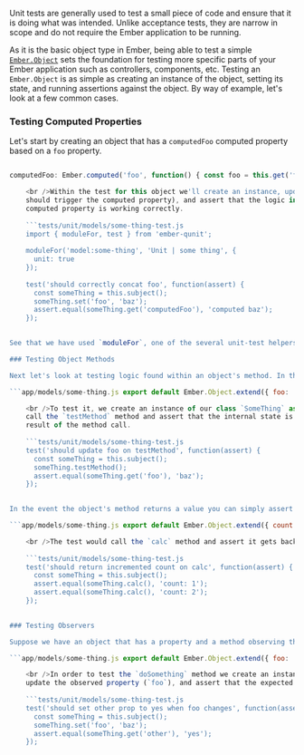 Unit tests are generally used to test a small piece of code and ensure that it is doing what was intended. Unlike acceptance tests, they are narrow in scope and do not require the Ember application to be running.

As it is the basic object type in Ember, being able to test a simple [`Ember.Object`](http://emberjs.com/api/classes/Ember.Object.html) sets the foundation for testing more specific parts of your Ember application such as controllers, components, etc. Testing an `Ember.Object` is as simple as creating an instance of the object, setting its state, and running assertions against the object. By way of example, let's look at a few common cases.

### Testing Computed Properties

Let's start by creating an object that has a `computedFoo` computed property based on a `foo` property.

```app/models/some-thing.js export default Ember.Object.extend({ foo: 'bar',

computedFoo: Ember.computed('foo', function() { const foo = this.get('foo'); return `computed ${foo}`; }) });

    <br />Within the test for this object we'll create an instance, update the `foo` property (which
    should trigger the computed property), and assert that the logic in our
    computed property is working correctly.
    
    ```tests/unit/models/some-thing-test.js
    import { moduleFor, test } from 'ember-qunit';
    
    moduleFor('model:some-thing', 'Unit | some thing', {
      unit: true
    });
    
    test('should correctly concat foo', function(assert) {
      const someThing = this.subject();
      someThing.set('foo', 'baz');
      assert.equal(someThing.get('computedFoo'), 'computed baz');
    });
    

See that we have used `moduleFor`, one of the several unit-test helpers provided by Ember-Qunit. Test helpers provide us with some conveniences, such as the `subject` function that handles lookup and instantiation for our object under test. Note that in a unit test you can customize the initialization of your object under test by passing to the `subject` function an object containing the instance variables you would like to initialize. For example, to initialize the property 'foo' in our object under test, we would call `this.subject({ foo: 'bar' });`

### Testing Object Methods

Next let's look at testing logic found within an object's method. In this case the `testMethod` method alters some internal state of the object (by updating the `foo` property).

```app/models/some-thing.js export default Ember.Object.extend({ foo: 'bar', testMethod() { this.set('foo', 'baz'); } });

    <br />To test it, we create an instance of our class `SomeThing` as defined above,
    call the `testMethod` method and assert that the internal state is correct as a
    result of the method call.
    
    ```tests/unit/models/some-thing-test.js
    test('should update foo on testMethod', function(assert) {
      const someThing = this.subject();
      someThing.testMethod();
      assert.equal(someThing.get('foo'), 'baz');
    });
    

In the event the object's method returns a value you can simply assert that the return value is calculated correctly. Suppose our object has a `calc` method that returns a value based on some internal state.

```app/models/some-thing.js export default Ember.Object.extend({ count: 0, calc() { this.incrementProperty('count'); let count = this.get('count'); return `count: ${count}`; } });

    <br />The test would call the `calc` method and assert it gets back the correct value.
    
    ```tests/unit/models/some-thing-test.js
    test('should return incremented count on calc', function(assert) {
      const someThing = this.subject();
      assert.equal(someThing.calc(), 'count: 1');
      assert.equal(someThing.calc(), 'count: 2');
    });
    

### Testing Observers

Suppose we have an object that has a property and a method observing that property.

```app/models/some-thing.js export default Ember.Object.extend({ foo: 'bar', other: 'no', doSomething: Ember.observer('foo', function() { this.set('other', 'yes'); }) });

    <br />In order to test the `doSomething` method we create an instance of `SomeThing`,
    update the observed property (`foo`), and assert that the expected effects are present.
    
    ```tests/unit/models/some-thing-test.js
    test('should set other prop to yes when foo changes', function(assert) {
      const someThing = this.subject();
      someThing.set('foo', 'baz');
      assert.equal(someThing.get('other'), 'yes');
    });
